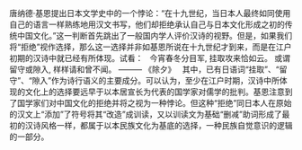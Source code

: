 唐纳德·基恩提出日本文学史中的一个悖论：“在十九世纪，当日本人最终如同使用自己的语言一样熟练地用汉文书写，他们却拒绝承认自己与日本文化形成之初的传统中国文化。”这一判断首先跳出了一般国内学人评价汉诗的视野。但是，如果我们将“拒绝”视作选择，那么这一选择并非如基恩所说在十九世纪才到来，而是在江户初期的汉诗中就已经有所体现。试看：
 
今宵春冬分目军, 挂取攻来恰如云。
或谓留守或隙入, 样样请和曾不闻。
——— 《除夕》
 
其中，已有日语词“挂取”、“留守”、“隙入”作为诗行语义的主要成分。可以认为，至少在江户时期，汉诗中所体现的文化上的选择要远早于以本居宣长为代表的国学家对儒学的批判。基恩注意到了国学家们对中国文化的拒绝并将之视为一种悖论。但这种“拒绝”同日本人在原始的汉文上“添加”了符号将其“改造”成训读，又以训读文为基础“删减”助词形成了最初的汉诗风格一样，都属于以本民族文化为基底的选择，一种民族自觉意识的逻辑的一部分。
